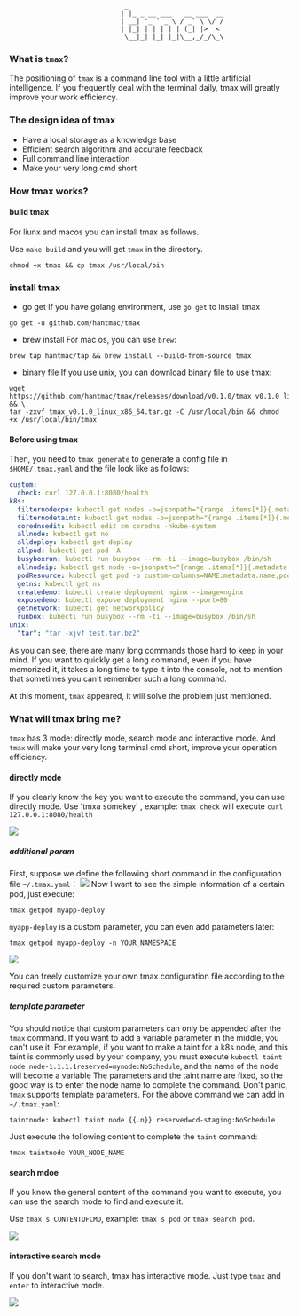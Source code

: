                                  _
                                | |_ _ __ ___   __ ___  __
                                | __| '_ ` _ \ / _` \ \/ /
                                | |_| | | | | | (_| |>  <
                                 \__|_| |_| |_|\__,_/_/\_\

### What is `tmax`?

The positioning of `tmax` is a command line tool with a little artificial intelligence. 
If you frequently deal with the terminal daily, tmax will greatly improve your work efficiency.

### The design idea of tmax

- Have a local storage as a knowledge base
- Efficient search algorithm and accurate feedback
- Full command line interaction
- Make your very long cmd short

### How tmax works?

#### build tmax

For liunx and macos you can install tmax as follows.

Use `make build` and you will get `tmax` in the directory.

``
chmod +x tmax && cp tmax /usr/local/bin
``

### install tmax
- go get
If you have golang environment, use `go get` to install tmax
```shell script
go get -u github.com/hantmac/tmax
```
- brew install
For mac os, you can use `brew`:
```shell script
brew tap hantmac/tap && brew install --build-from-source tmax
```
- binary file
If you use unix, you can download binary file to use tmax:
```shell script
wget https://github.com/hantmac/tmax/releases/download/v0.1.0/tmax_v0.1.0_linux_x86_64.tar.gz && \
tar -zxvf tmax_v0.1.0_linux_x86_64.tar.gz -C /usr/local/bin && chmod +x /usr/local/bin/tmax
```

#### Before using tmax
Then, you need to `tmax generate` to generate a config file in `$HOME/.tmax.yaml` and the file look like as follows:
```yaml
custom:
  check: curl 127.0.0.1:8080/health
k8s:
  filternodecpu: kubectl get nodes -o=jsonpath="{range .items[*]}{.metadata.name}{'\t'}{.status.capacity.cpu}{'\t'}{.status.capacity.memory}{'\n'}{end}"
  filternodetaint: kubectl get nodes -o=jsonpath="{range .items[*]}{.metadata.name}{'\t'}{.spec.taints[*].key}{'\n'}{end}"
  corednsedit: kubectl edit cm coredns -nkube-system
  allnode: kubectl get no
  alldeploy: kubectl get deploy
  allpod: kubectl get pod -A
  busyboxrun: kubectl run busybox --rm -ti --image=busybox /bin/sh
  allnodeip: kubectl get node -o=jsonpath="{range .items[*]}{.metadata.name}{'\t'}{.status.addresses[0].address}{'\n'}{end}"
  podResource: kubectl get pod -o custom-columns=NAME:metadata.name,podIP:status.podIP,hostIp:spec.containers[0].resources
  getns: kubectl get ns
  createdemo: kubectl create deployment nginx --image=nginx
  exposedemo: kubectl expose deployment nginx --port=80
  getnetwork: kubectl get networkpolicy
  runbox: kubectl run busybox --rm -ti --image=busybox /bin/sh
unix:
  "tar": "tar -xjvf test.tar.bz2"

```
As you can see, there are many long commands those hard to keep in your mind. 
If you want to quickly get a long command, even if you have memorized it, it takes a long time to type it into the console, 
not to mention that sometimes you can't remember such a long command.

At this moment, `tmax` appeared, it will solve the problem just mentioned.


### What will tmax bring me?

`tmax` has 3 mode: directly mode, search mode and interactive mode. And `tmax` will make your very long terminal cmd short, improve your operation efficiency.

#### directly mode
If you clearly know the key you want to execute the command, you can use directly mode.
Use 'tmxa somekey' , example: `tmax check` will execute `curl 127.0.0.1:8080/health`

![](https://media.giphy.com/media/RDo2WcJkTC0FKRN90B/giphy.gif)

##### additional param
First, suppose we define the following short command in the configuration file `~/.tmax.yaml`：
![](https://tva1.sinaimg.cn/large/008eGmZEgy1gn4uql913pj30sc04kwff.jpg)
Now I want to see the simple information of a certain pod, just execute:
```shell script
tmax getpod myapp-deploy
```
`myapp-deploy` is a custom parameter, you can even add parameters later:
```shell script
tmax getpod myapp-deploy -n YOUR_NAMESPACE
```
![](https://tva1.sinaimg.cn/large/008eGmZEgy1gn4uw5t44dj32hc070aci.jpg)

You can freely customize your own tmax configuration file according to the required custom parameters.

##### template parameter
You should notice that custom parameters can only be appended after the `tmax` command. 
If you want to add a variable parameter in the middle, you can't use it. 
For example, if you want to make a taint for a k8s node, and this taint is commonly used by your company,
 you must execute `kubectl taint node node-1.1.1.1reserved=mynode:NoSchedule`, 
 and the name of the node will become a variable The parameters and the taint name are fixed, so the good way is to enter the node name to complete the command. 
 Don't panic, `tmax` supports template parameters. For the above command we can add in `~/.tmax.yaml`:
 ```shell script
taintnode: kubectl taint node {{.n}} reserved=cd-staging:NoSchedule
```

Just execute the following content to complete the `taint` command:
```shell script
tmax taintnode YOUR_NODE_NAME
```


#### search mdoe

If you know the general content of the command you want to execute, 
you can use the search mode to find and execute it.

Use `tmax s CONTENTOFCMD`, example: `tmax s pod` or `tmax search pod`.

![](https://media.giphy.com/media/35GSDu1daAo1Tnox6w/giphy.gif)

#### interactive search mode
If you don't want to search, tmax has interactive mode.
Just type `tmax` and `enter` to interactive mode.

![](https://media.giphy.com/media/LKvKeVYj3FinUeiwlu/giphy.gif)
